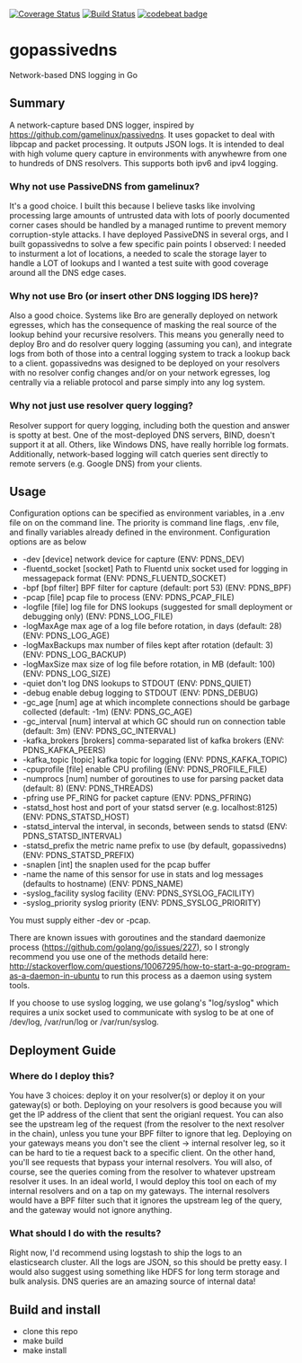 
[![Coverage Status](https://coveralls.io/repos/github/Phillipmartin/gopassivedns/badge.svg?branch=master)](https://coveralls.io/github/Phillipmartin/gopassivedns?branch=master)
[![Build Status](https://travis-ci.org/Phillipmartin/gopassivedns.svg?branch=master)](https://travis-ci.org/Phillipmartin/gopassivedns)
[![codebeat badge](https://codebeat.co/badges/14054f87-dca5-4ee1-a4ac-49266fa04019)](https://codebeat.co/projects/github-com-phillipmartin-gopassivedns)

# gopassivedns
Network-based DNS logging in Go

## Summary
A network-capture based DNS logger, inspired by https://github.com/gamelinux/passivedns.  It uses gopacket to deal with libpcap and packet processing.  It outputs JSON logs.  It is intended to deal with high volume query capture in environments with anywhewre from one to hundreds of DNS resolvers. This supports both ipv6 and ipv4 logging.

### Why not use PassiveDNS from gamelinux?
It's a good choice.  I built this because I believe tasks like involving processing large amounts of untrusted data with lots of poorly documented corner cases should be handled by a managed runtime to prevent memory corruption-style attacks.  I have deployed PassiveDNS in several orgs, and I built gopassivedns to solve a few specific pain points I observed: I needed to insturment a lot of locations, a needed to scale the storage layer to handle a LOT of lookups and I wanted a test suite with good coverage around all the DNS edge cases.

### Why not use Bro (or insert other DNS logging IDS here)?
Also a good choice.  Systems like Bro are generally deployed on network egresses, which has the consequence of masking the real source of the lookup behind your recursive resolvers.  This means you generally need to deploy Bro and do resolver query logging (assuming you can), and integrate logs from both of those into a central logging system to track a lookup back to a client.  gopassivedns was designed to be deployed on your resolvers with no resolver config changes and/or on your network egresses, log centrally via a reliable protocol and parse simply into any log system.  

### Why not just use resolver query logging?
Resolver support for query logging, including both the question and answer is spotty at best.  One of the most-deployed DNS servers, BIND, doesn't support it at all.  Others, like Windows DNS, have really horrible log formats.  Additionally, network-based logging will catch queries sent directly to remote servers (e.g. Google DNS) from your clients.

## Usage
Configuration options can be specified as environment variables, in a .env file on on the command line.  The priority is command line flags, .env file, and finally variables already defined in the environment.  Configuration options are as below

   * -dev [device]              network device for capture (ENV: PDNS_DEV)
   * -fluentd_socket [socket]   Path to Fluentd unix socket used for logging in messagepack format (ENV: PDNS_FLUENTD_SOCKET)
   * -bpf [bpf filter]          BPF filter for capture (default: port 53) (ENV: PDNS_BPF)
   * -pcap [file]               pcap file to process (ENV: PDNS_PCAP_FILE)
   * -logfile [file]            log file for DNS lookups (suggested for small deployment or debugging only) (ENV: PDNS_LOG_FILE)
   * -logMaxAge                 max age of a log file before rotation, in days (default: 28) (ENV: PDNS_LOG_AGE)
   * -logMaxBackups             max number of files kept after rotation (default: 3) (ENV: PDNS_LOG_BACKUP)
   * -logMaxSize                max size of log file before rotation, in MB (default: 100) (ENV: PDNS_LOG_SIZE)
   * -quiet                     don't log DNS lookups to STDOUT (ENV: PDNS_QUIET)
   * -debug                     enable debug logging to STDOUT (ENV: PDNS_DEBUG)
   * -gc_age [num]              age at which incomplete connections should be garbage collected (default: -1m) (ENV: PDNS_GC_AGE)
   * -gc_interval [num]         interval at which GC should run on connection table (default: 3m) (ENV: PDNS_GC_INTERVAL)
   * -kafka_brokers [brokers]   comma-separated list of kafka brokers (ENV: PDNS_KAFKA_PEERS)
   * -kafka_topic [topic]       kafka topic for logging (ENV: PDNS_KAFKA_TOPIC)
   * -cpuprofile [file]         enable CPU profiling (ENV: PDNS_PROFILE_FILE)
   * -numprocs [num]            number of goroutines to use for parsing packet data (default: 8) (ENV: PDNS_THREADS)
   * -pfring                    use PF_RING for packet capture (ENV: PDNS_PFRING)
   * -statsd_host               host and port of your statsd server (e.g. localhost:8125) (ENV: PDNS_STATSD_HOST)
   * -statsd_interval           the interval, in seconds, between sends to statsd (ENV: PDNS_STATSD_INTERVAL)
   * -statsd_prefix             the metric name prefix to use (by default, gopassivedns) (ENV: PDNS_STATSD_PREFIX)
   * -snaplen [int]             the snaplen used for the pcap buffer
   * -name                      the name of this sensor for use in stats and log messages (defaults to hostname) (ENV: PDNS_NAME)
   * -syslog_facility           syslog facility (ENV: PDNS_SYSLOG_FACILITY)
   * -syslog_priority           syslog priority (ENV: PDNS_SYSLOG_PRIORITY)

You must supply either -dev or -pcap.  

There are known issues with goroutines and the standard daemonize process (https://github.com/golang/go/issues/227), so I strongly recommend you use one of the methods detaild here: http://stackoverflow.com/questions/10067295/how-to-start-a-go-program-as-a-daemon-in-ubuntu to run this process as a daemon using system tools.

If you choose to use syslog logging, we use golang's "log/syslog" which requires a unix socket used to communicate with syslog to be at one of /dev/log, /var/run/log or /var/run/syslog.

## Deployment Guide

### Where do I deploy this?
You have 3 choices: deploy it on your resolver(s) or deploy it on your gateway(s) or both.  Deploying on your resolvers is good because you will get the IP address of the client that sent the origianl request.  You can also see the upstream leg of the request (from the resolver to the next resolver in the chain), unless you tune your BPF filter to ignore that leg.  Deploying on your gateways means you don't see the client -> internal resolver leg, so it can be hard to tie a request back to a specific client.  On the other hand, you'll see requests that bypass your internal resolvers.  You will also, of course, see the queries coming from the resolver to whatever upstream resolver it uses.  In an ideal world, I would deploy this tool on each of my internal resolvers and on a tap on my gateways.  The internal resolvers would have a BPF filter such that it ignores the upstream leg of the query, and the gateway would not ignore anything.

### What should I do with the results?
Right now, I'd recommend using logstash to ship the logs to an elasticsearch cluster.  All the logs are JSON, so this should be pretty easy.  I would also suggest using something like HDFS for long term storage and bulk analysis.  DNS queries are an amazing source of internal data!

## Build and install
   * clone this repo
   * make build
   * make install
